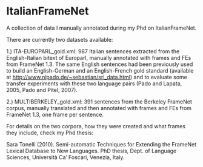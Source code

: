 # ItalianFrameNet
A collection of data I manually annotated during my Phd on ItalianFrameNet.

There are currently two datasets available:

1.) ITA-EUROPARL_gold.xml: 987 Italian sentences extracted from the English-Italian bitext of Europarl, manually annotated with frames and FEs from FrameNet 1.3. The same English sentences had been previously used to build an English-German and an English-French gold standard (available at http://www.nlpado.de/~sebastian/srl_data.html) and to evaluate some transfer experiments with these two language pairs (Pado and Lapata, 2005, Pado and Pitel, 2007). 

2.) MULTIBERKELEY_gold.xml: 391 sentences from the Berkeley FrameNet corpus, manually translated and then annotated with frames and FEs from FrameNet 1.3, one frame per sentence.

For details on the two corpora, how they were created and what frames they include, check my Phd thesis:

Sara Tonelli (2010). Semi-automatic Techniques for Extending the FrameNet Lexical Database to New Languages. PhD thesis, Dept. of Language Sciences, Università Ca’ Foscari, Venezia, Italy.
